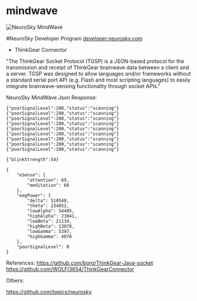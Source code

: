 # mindwave


![NeuroSky MindWave](neurosky-mind_wave.png)


#NeuroSky Developer Program 
[developer.neurosky.com](http://developer.neurosky.com) 

- ThinkGear Connector

"The ThinkGear Socket Protocol (TGSP) is a JSON-based protocol for the transmission and receipt of ThinkGear brainwave data between a client and a server. TGSP was designed to allow languages and/or frameworks without a standard serial port API (e.g. Flash and most scripting languages) to easily integrate brainwave-sensing functionality through socket APIs."


NeuroSky MindWave Json Response:
```
{"poorSignalLevel":200,"status":"scanning"}
{"poorSignalLevel":200,"status":"scanning"}
{"poorSignalLevel":200,"status":"scanning"}
{"poorSignalLevel":200,"status":"scanning"}
{"poorSignalLevel":200,"status":"scanning"}
{"poorSignalLevel":200,"status":"scanning"}
{"poorSignalLevel":200,"status":"scanning"}
{"poorSignalLevel":200,"status":"scanning"}
{"poorSignalLevel":200,"status":"scanning"}
```
```
{"blinkStrength":54}
```

```
{
	"eSense": {
		"attention": 69,
		"meditation": 66
	},
	"eegPower": {
		"delta": 510548,
		"theta": 234052,
		"lowAlpha": 54405,
		"highAlpha": 23841,
		"lowBeta": 21134,
		"highBeta": 13078,
		"lowGamma": 5397,
		"highGamma": 4070
	},
	"poorSignalLevel": 0
}
```


References:
https://github.com/borg/ThinkGear-Java-socket
https://github.com/WOLFI3654/ThinkGearConnector

Others:

https://github.com/topics/neurosky




